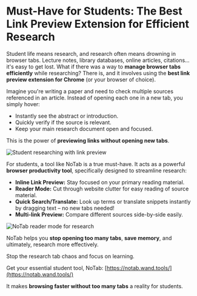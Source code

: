 # Must-Have for Students: The Best Link Preview Extension for Efficient Research

Student life means research, and research often means drowning in browser tabs. Lecture notes, library databases, online articles, citations... it's easy to get lost. What if there was a way to **manage browser tabs efficiently** while researching? There is, and it involves using the **best link preview extension for Chrome** (or your browser of choice).

Imagine you're writing a paper and need to check multiple sources referenced in an article. Instead of opening each one in a new tab, you simply hover:
*   Instantly see the abstract or introduction.
*   Quickly verify if the source is relevant.
*   Keep your main research document open and focused.

This is the power of **previewing links without opening new tabs**.

![Student researching with link preview](images/notab1.png)

For students, a tool like NoTab is a true must-have. It acts as a powerful **browser productivity tool**, specifically designed to streamline research:
*   **Inline Link Preview:** Stay focused on your primary reading material.
*   **Reader Mode:** Cut through website clutter for easy reading of source material.
*   **Quick Search/Translate:** Look up terms or translate snippets instantly by dragging text – no new tabs needed!
*   **Multi-link Preview:** Compare different sources side-by-side easily.

![NoTab reader mode for research](images/notab2.png)

NoTab helps you **stop opening too many tabs**, **save memory**, and ultimately, research more effectively.

Stop the research tab chaos and focus on learning.

Get your essential student tool, NoTab: [https://notab.wand.tools/](https://notab.wand.tools/)

It makes **browsing faster without too many tabs** a reality for students.
